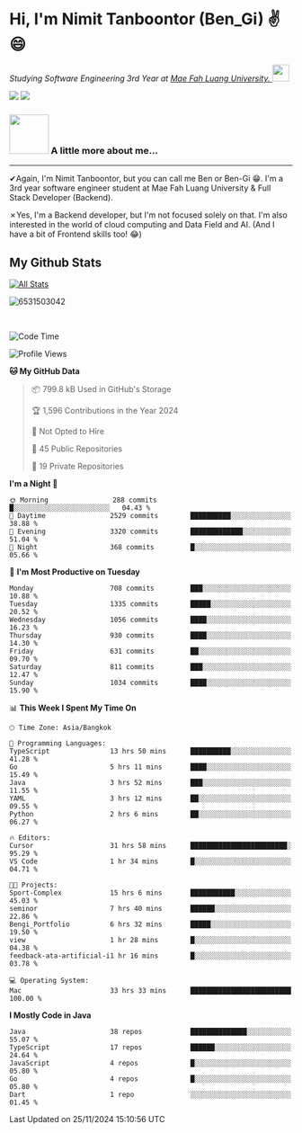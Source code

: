 # Hi, I'm Nimit Tanboontor (Ben_Gi) ✌😄
<p><em>Studying Software Engineering 3rd Year at <a href="https://en.mfu.ac.th/home.html"> Mae Fah Luang University.
</a><img src="https://media.giphy.com/media/WUlplcMpOCEmTGBtBW/giphy.gif" width="30"> </em></p>


[![](https://img.shields.io/badge/linkedin-%230077B5.svg?style=for-the-badge&logo=linkedin)]([https://www.linkedin.com/in/thanaphoom-babparn/](https://www.linkedin.com/in/nimit-tanbooutor-798139246/))
[![](https://img.shields.io/badge/Medium-12100E?style=for-the-badge&logo=medium&logoColor=white)](https://medium.com/@nimittanbooutor)

### <img src="https://media.giphy.com/media/VgCDAzcKvsR6OM0uWg/giphy.gif" width="70"> A little more about me...  

<hr> <!-- Horizontal line -->

&#10004;Again, I'm Nimit Tanboontor, but you can call me Ben or Ben-Gi 😁. I'm a 3rd year software engineer student at Mae Fah Luang University & Full Stack Developer (Backend).

&#10007;Yes, I'm a Backend developer, but I'm not focused solely on that. I'm also interested in the world of cloud computing and Data Field and AI. (And I have a bit of Frontend skills too! 😂)


## My Github Stats

[![All Stats](https://github-readme-stats.vercel.app/api?username=6531503042&show_icons=true&theme=algolia)](https://github.com/6531503042)

<p><img align="center" src="https://github-readme-streak-stats.herokuapp.com/?user=6531503042&" alt="6531503042" /></p>

<br />


<!--START_SECTION:waka-->
![Code Time](http://img.shields.io/badge/Code%20Time-226%20hrs%2056%20mins-blue)

![Profile Views](http://img.shields.io/badge/Profile%20Views-53-blue)

**🐱 My GitHub Data** 

> 📦 799.8 kB Used in GitHub's Storage 
 > 
> 🏆 1,596 Contributions in the Year 2024
 > 
> 🚫 Not Opted to Hire
 > 
> 📜 45 Public Repositories 
 > 
> 🔑 19 Private Repositories 
 > 
**I'm a Night 🦉** 

```text
🌞 Morning                288 commits         █░░░░░░░░░░░░░░░░░░░░░░░░   04.43 % 
🌆 Daytime                2529 commits        ██████████░░░░░░░░░░░░░░░   38.88 % 
🌃 Evening                3320 commits        █████████████░░░░░░░░░░░░   51.04 % 
🌙 Night                  368 commits         █░░░░░░░░░░░░░░░░░░░░░░░░   05.66 % 
```
📅 **I'm Most Productive on Tuesday** 

```text
Monday                   708 commits         ███░░░░░░░░░░░░░░░░░░░░░░   10.88 % 
Tuesday                  1335 commits        █████░░░░░░░░░░░░░░░░░░░░   20.52 % 
Wednesday                1056 commits        ████░░░░░░░░░░░░░░░░░░░░░   16.23 % 
Thursday                 930 commits         ████░░░░░░░░░░░░░░░░░░░░░   14.30 % 
Friday                   631 commits         ██░░░░░░░░░░░░░░░░░░░░░░░   09.70 % 
Saturday                 811 commits         ███░░░░░░░░░░░░░░░░░░░░░░   12.47 % 
Sunday                   1034 commits        ████░░░░░░░░░░░░░░░░░░░░░   15.90 % 
```


📊 **This Week I Spent My Time On** 

```text
🕑︎ Time Zone: Asia/Bangkok

💬 Programming Languages: 
TypeScript               13 hrs 50 mins      ██████████░░░░░░░░░░░░░░░   41.28 % 
Go                       5 hrs 11 mins       ████░░░░░░░░░░░░░░░░░░░░░   15.49 % 
Java                     3 hrs 52 mins       ███░░░░░░░░░░░░░░░░░░░░░░   11.55 % 
YAML                     3 hrs 12 mins       ██░░░░░░░░░░░░░░░░░░░░░░░   09.55 % 
Python                   2 hrs 6 mins        ██░░░░░░░░░░░░░░░░░░░░░░░   06.27 % 

🔥 Editors: 
Cursor                   31 hrs 58 mins      ████████████████████████░   95.29 % 
VS Code                  1 hr 34 mins        █░░░░░░░░░░░░░░░░░░░░░░░░   04.71 % 

🐱‍💻 Projects: 
Sport-Complex            15 hrs 6 mins       ███████████░░░░░░░░░░░░░░   45.03 % 
seminor                  7 hrs 40 mins       ██████░░░░░░░░░░░░░░░░░░░   22.86 % 
Bengi_Portfolio          6 hrs 32 mins       █████░░░░░░░░░░░░░░░░░░░░   19.50 % 
view                     1 hr 28 mins        █░░░░░░░░░░░░░░░░░░░░░░░░   04.38 % 
feedback-ata-artificial-i1 hr 16 mins        █░░░░░░░░░░░░░░░░░░░░░░░░   03.78 % 

💻 Operating System: 
Mac                      33 hrs 33 mins      █████████████████████████   100.00 % 
```

**I Mostly Code in Java** 

```text
Java                     38 repos            ██████████████░░░░░░░░░░░   55.07 % 
TypeScript               17 repos            ██████░░░░░░░░░░░░░░░░░░░   24.64 % 
JavaScript               4 repos             █░░░░░░░░░░░░░░░░░░░░░░░░   05.80 % 
Go                       4 repos             █░░░░░░░░░░░░░░░░░░░░░░░░   05.80 % 
Dart                     1 repo              ░░░░░░░░░░░░░░░░░░░░░░░░░   01.45 % 
```




 Last Updated on 25/11/2024 15:10:56 UTC
<!--END_SECTION:waka-->
